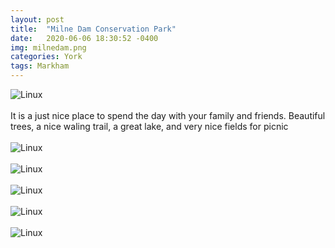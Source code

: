 ```yaml
---
layout: post
title:  "Milne Dam Conservation Park"
date:   2020-06-06 18:30:52 -0400
img: milnedam.png
categories: York
tags: Markham
---
```


![Linux]({{site.baseurl}}/images/milnedam.png)
<br>
<br>
It is a just nice place to spend the day with your family and friends. Beautiful trees, a nice waling trail, a great lake, and very nice fields for picnic 
<br>
<br>
![Linux]({{site.baseurl}}/images/milnedam1.jpg)
<br>
<br>
![Linux]({{site.baseurl}}/images/milnedam2.jpg)
<br>
<br>
![Linux]({{site.baseurl}}/images/milnedam3.jpg)
<br>
<br>
![Linux]({{site.baseurl}}/images/milnedam4.jpg)
<br>
<br>
![Linux]({{site.baseurl}}/images/milnedam5.jpg)
